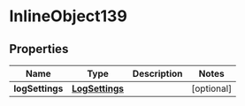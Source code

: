 

# InlineObject139

## Properties

Name | Type | Description | Notes
------------ | ------------- | ------------- | -------------
**logSettings** | [**LogSettings**](LogSettings.md) |  |  [optional]



